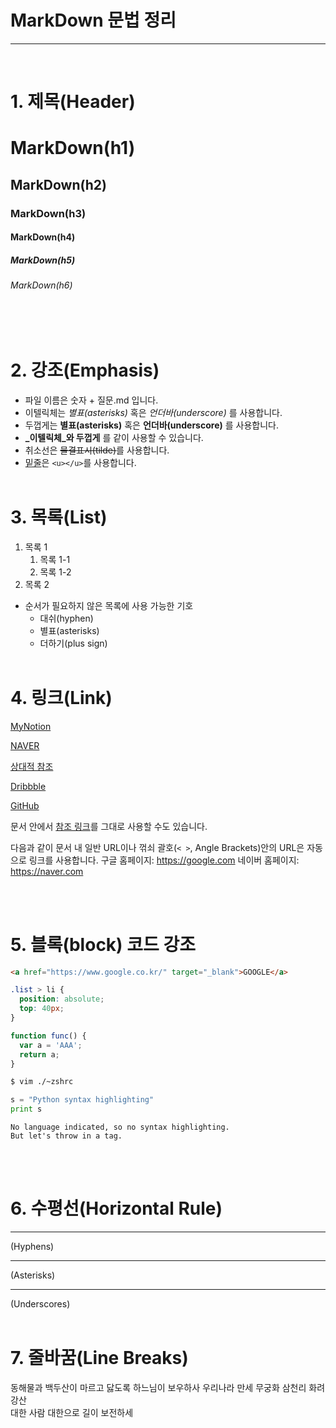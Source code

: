 **MarkDown** 문법 정리
==
---
<br>

# 1. 제목(Header)

# MarkDown(h1)
## MarkDown(h2)
### MarkDown(h3)
#### MarkDown(h4)
##### MarkDown(h5)
###### MarkDown(h6)
<br><br>

# 2. 강조(Emphasis)

* 파일 이름은 숫자 + 질문.md 입니다.
* 이텔릭체는 *별표(asterisks)* 혹은 _언더바(underscore)_ 를 사용합니다.
* 두껍게는 **별표(asterisks)** 혹은 __언더바(underscore)__ 를 사용합니다.
* **_이텔릭체_와 두껍게** 를 같이 사용할 수 있습니다.
* 취소선은 ~~물결표시(tilde)~~를 사용합니다.
* <u>밑줄</u>은 `<u></u>`를 사용합니다.
<br><br>

# 3. 목록(List)
1. 목록 1
    1. 목록 1-1
    2. 목록 1-2
2. 목록 2
- 순서가 필요하지 않은 목록에 사용 가능한 기호
  - 대쉬(hyphen)
  * 별표(asterisks)
  + 더하기(plus sign)
<br><br>

# 4. 링크(Link)
[MyNotion](https://www.notion.so/kei87)

[NAVER](https://naver.com "링크 설명(title)을 작성하세요.")

[상대적 참조](../users/login)

[Dribbble][Dribbble link]

[GitHub][1]

문서 안에서 [참조 링크]를 그대로 사용할 수도 있습니다.

다음과 같이 문서 내 일반 URL이나 꺾쇠 괄호(`< >`, Angle Brackets)안의 URL은 자동으로 링크를 사용합니다.
구글 홈페이지: https://google.com
네이버 홈페이지: <https://naver.com>

[Dribbble link]: https://dribbble.com
[1]: https://github.com
[참조 링크]: https://naver.com "네이버로 이동합니다!"
<br><br>

# 5. 블록(block) 코드 강조
```html
<a href="https://www.google.co.kr/" target="_blank">GOOGLE</a>
```

```css
.list > li {
  position: absolute;
  top: 40px;
}
```

```javascript
function func() {
  var a = 'AAA';
  return a;
}
```

```bash
$ vim ./~zshrc
```

```python
s = "Python syntax highlighting"
print s
```

```
No language indicated, so no syntax highlighting. 
But let's throw in a tag.
```
<br><br>

# 6. 수평선(Horizontal Rule)
---
(Hyphens)

***
(Asterisks)

___
(Underscores)
<br><br>

# 7. 줄바꿈(Line Breaks)
동해물과 백두산이 마르고 닳도록 
하느님이 보우하사 우리나라 만세   <!--띄어쓰기 2번-->
무궁화 삼천리 화려 강산<br>
대한 사람 대한으로 길이 보전하세